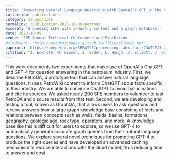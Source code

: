 ```yaml
---
title: "Answering Natural Language Questions with OpenAI's GPT in the Petroleum Industry"
collection: publications
category: manuscripts
permalink: /publication/2023-10-09-petroqa
excerpt: 'Grounding LLMs with industry content and a graph database.'
date: 2023-10-09
venue: 'SPE Annual Technical Conference and Exhibition'
#slidesurl: 'http://academicpages.github.io/files/slides2.pdf'
paperurl: 'https://onepetro.org/SPEATCE/proceedings-abstract/23ATCE/3-23ATCE/D031S032R005/535463'
citation: "J. Eckroth, M. Gipson, J. Boden, L. Hough, J. Elliott, J. Quintana. Answering Natural Language Questions with OpenAI's GPT in the Petroleum Industry. SPE ATCE 2023"
---
```


This work documents two experiments that make use of OpenAI's ChatGPT and GPT-4 for question answering in the petroleum industry. First, we describe PetroQA, a prototype tool that can answer natural language questions. It uses PetroWiki content to inform ChatGPT about facts specific to this industry. We are able to convince ChatGPT to avoid hallucinations and cite its sources. We asked nearly 200 SPE members to volunteer to test PetroQA and discuss results from that test. Second, we are developing and testing a tool, known as GraphQA, that allows users to ask questions and receive answers from a large graph knowledge base consisting of facts and relations between concepts such as wells, fields, basins, formations, geography, geologic age, rock type, operators, and more. A knowledge base like this is difficult for users to explore, so we use GPT-4 to automatically generate accurate graph queries from their natural language questions. We explore several novel techniques for prompting GPT-4 to produce the right queries and have developed an advanced caching mechanism to reduce interactions with the cloud model, thus reducing time to answer and cost.
